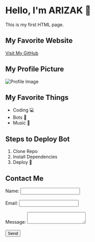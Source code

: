 <!DOCTYPE html>
<html>
<head>
  <title>My First Page</title>
</head>
<body>
  <h1>Hello, I'm ARIZAK 👾</h1>
  <p>This is my first HTML page.</p>
</body>
</html>





<!DOCTYPE html>
<html>
<head>
  <title>Links & Images</title>
</head>
<body>
  <h2>My Favorite Website</h2>
  <a href="https://github.com/a-rizak" target="_blank">Visit My GitHub</a>

  <h2>My Profile Picture</h2>
  <img src="https://via.placeholder.com/200" alt="Profile Image">
</body>
</html>



<!DOCTYPE html>
<html>
<head>
  <title>Lists Example</title>
</head>
<body>
  <h2>My Favorite Things</h2>
  <ul>
    <li>Coding 💻</li>
    <li>Bots 🤖</li>
    <li>Music 🎵</li>
  </ul>

  <h2>Steps to Deploy Bot</h2>
  <ol>
    <li>Clone Repo</li>
    <li>Install Dependencies</li>
    <li>Deploy 🚀</li>
  </ol>
</body>
</html>


<!DOCTYPE html>
<html>
<head>
  <title>Form Example</title>
</head>
<body>
  <h2>Contact Me</h2>
  <form>
    Name: <input type="text" name="name"><br><br>
    Email: <input type="email" name="email"><br><br>
    Message: <textarea></textarea><br><br>
    <button type="submit">Send</button>
  </form>
</body>
</html>

